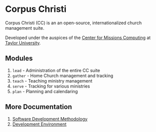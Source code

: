 # Corpus Christi

Corpus Christi (CC) is an an open-source, internationalized church management suite.

Developed under the auspices of the
[Center for Missions Computing](http://missionscomputing.org/)
at 
[Taylor University](https://www.taylor.edu/).

## Modules

1. `lead` - Administration of the entire CC suite
1. `gather` - Home Church management and tracking
1. `teach` - Teaching ministry management
1. `serve` - Tracking for various ministries
1. `plan` - Planning and calendaring

## More Documentation

1. [Software Development Methodology](doc/sdm.md)
1. [Development Environment](doc/develop.md)
